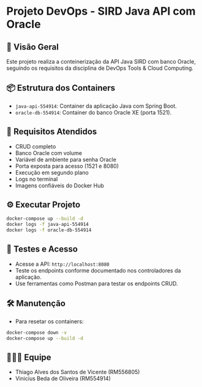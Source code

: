 # Projeto DevOps - SIRD Java API com Oracle

## 🚀 Visão Geral
Este projeto realiza a conteinerização da API Java SIRD com banco Oracle, seguindo os requisitos da disciplina de DevOps Tools & Cloud Computing.

## 📦 Estrutura dos Containers
- `java-api-554914`: Container da aplicação Java com Spring Boot.
- `oracle-db-554914`: Container do banco Oracle XE (porta 1521).

## 📄 Requisitos Atendidos
- CRUD completo
- Banco Oracle com volume
- Variável de ambiente para senha Oracle
- Porta exposta para acesso (1521 e 8080)
- Execução em segundo plano
- Logs no terminal
- Imagens confiáveis do Docker Hub

## ⚙️ Executar Projeto

```bash
docker-compose up --build -d
docker logs -f java-api-554914
docker logs -f oracle-db-554914
```

## 🧪 Testes e Acesso
- Acesse a API: `http://localhost:8080`
- Teste os endpoints conforme documentado nos controladores da aplicação.
- Use ferramentas como Postman para testar os endpoints CRUD.

## 🛠️ Manutenção
- Para resetar os containers:
```bash
docker-compose down -v
docker-compose up --build -d
```

## 🧑‍🤝‍🧑 Equipe
- Thiago Alves dos Santos de Vicente (RM556805)
- Vinicius Beda de Oliveira (RM554914)